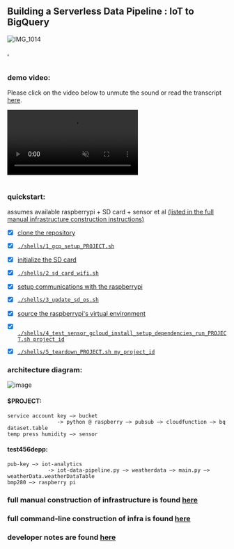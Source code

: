 ## Building a Serverless Data Pipeline : IoT to BigQuery

![IMG_1014](https://user-images.githubusercontent.com/38410965/101260684-6260bf00-36ff-11eb-96c0-d0b78de487cd.jpg)

[.](https://github.com/stevedepp/gcp-iot-pipeline/blob/main/manual.md#1-hardware)

#

### demo video:  

Please click on the video below to unmute the sound or read the transcript [here](https://github.com/stevedepp/gcp-iot-pipeline/blob/main/demo_transcript.md).  

<video src="https://user-images.githubusercontent.com/38410965/111925052-9d53ec00-8a7d-11eb-86d4-567082491bd4.mp4" autoplay controls loop muted style="max-width;">
</video>

#

### quickstart:  
assumes available raspberrypi + SD card + sensor et al [(listed in the full manual infrastructure construction instructions)](https://github.com/stevedepp/gcp-iot-pipeline/blob/main/manual.md#1-hardware) 

- [x] [clone the repository](https://github.com/stevedepp/gcp-iot-pipeline/blob/main/shells/README.md#manual-1-clone-the-repository)
- [x] [`./shells/1_gcp_setup_PROJECT.sh`](https://github.com/stevedepp/gcp-iot-pipeline/blob/main/shells/README.md#shell-script-1-shells1_gcp_setup_projectsh)
- [x] [initialize the SD card](https://github.com/stevedepp/gcp-iot-pipeline/blob/main/shells/README.md#manual-2-initialize-the-sd-card)
- [x] [`./shells/2_sd_card_wifi.sh`](https://github.com/stevedepp/gcp-iot-pipeline/blob/main/shells/README.md#shell-script-2-shells2_sd_card_wifish)
- [x] [setup communications with the raspberrypi](https://github.com/stevedepp/gcp-iot-pipeline/blob/main/shells/README.md#manual-3-setup-communications-with-the-raspberrypi)
- [x] [`./shells/3_update_sd_os.sh`](https://github.com/stevedepp/gcp-iot-pipeline/blob/main/shells/README.md#shell-script-3-shells3_update_sd_ossh)
- [x] [source the raspberrypi's virtual environment](https://github.com/stevedepp/gcp-iot-pipeline/blob/main/shells/README.md#manual-4-source-the-raspberrypis-virtual-environment)
- [x] [`./shells/4_test_sensor_gcloud_install_setup_dependencies_run_PROJECT.sh project_id`](https://github.com/stevedepp/gcp-iot-pipeline/blob/main/shells/README.md#shell-script-4-shells4_test_sensor_gcloud_install_setup_dependencies_run_projectsh)
- [x] [`./shells/5_teardown_PROJECT.sh my_project_id`](https://github.com/stevedepp/gcp-iot-pipeline/blob/main/shells/README.md#shell-script-5-shells5_teardown_projectsh)


### architecture diagram:

![image](https://user-images.githubusercontent.com/38410965/101238673-b80d7b00-36af-11eb-9917-05abd428979d.png)

#### $PROJECT:

	service account key —> bucket 
					-> python @ raspberry —> pubsub —> cloudfunction —> bq dataset.table
	temp press humidity —> sensor 

#### test456depp:

	pub-key —> iot-analytics
				 -> iot-data-pipeline.py —> weatherdata —> main.py —> weatherData.weatherDataTable
	bmp280 —> raspberry pi    
	
### full manual construction of infrastructure is found [here](https://github.com/stevedepp/gcp-iot-pipeline/blob/main/manual.md#step-by-step-manual-construction) 

### full command-line construction of infra is found [here](https://github.com/stevedepp/gcp-iot-pipeline/blob/main/shells/README.md#5-shell-scripts-and-4-manual-steps-to-assemble-the-gcloud--raspeberrypi-infra)

### developer notes are found [here](https://github.com/stevedepp/gcp-iot-pipeline/blob/main/developer.md#developer-notes)
